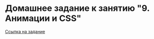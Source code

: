 # Домашнее задание к занятию "9. Анимации и CSS"

[Ссылка на задание](https://github.com/netology-code/ahj-homeworks/tree/video/anim)
